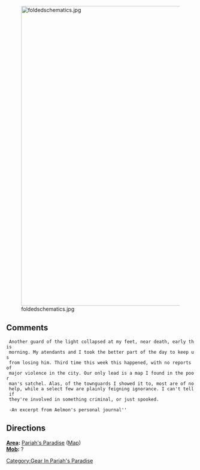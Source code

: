 <figure>
<img src="foldedschematics.jpg" title="foldedschematics.jpg" width="800"
alt="foldedschematics.jpg" />
<figcaption aria-hidden="true">foldedschematics.jpg</figcaption>
</figure>

## Comments

` Another guard of the light collapsed at my feet, near death, early this`  
` morning. My atendants and I took the better part of the day to keep us`  
` from losing him. Third time this week this happened, with no reports of`  
` major violence in the city. Our only lead is a map I found in the poor`  
` man's satchel. Alas, of the townguards I showed it to, most are of no`  
` help, while a select few are plainly feigning ignorance. I can't tell if`  
` they're involved in something criminal, or just spooked.`  
` `  
` -An excerpt from Aelmon's personal journal''`

## Directions

**[Area](:Category:_Areas "wikilink"):** [Pariah's
Paradise](:Category:Pariah's_Paradise "wikilink")
([Map](Pariah's_Paradise_Map "wikilink"))  
**[Mob](:Category:_Mobs "wikilink"):** ?

[Category:Gear In Pariah's
Paradise‎](Category:Gear_In_Pariah's_Paradise‎ "wikilink")
